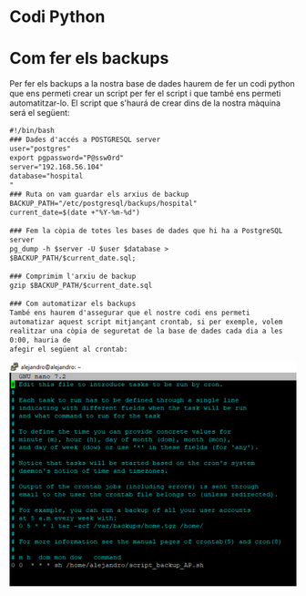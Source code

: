 # Codi Python

# Com fer els backups
Per fer els backups a la nostra base de dades haurem de fer un codi python que ens permeti crear un script per fer el script i que també ens permeti automatitzar-lo.
El script que s'haurá de crear dins de la nostra màquina será el següent:

```
#!/bin/bash
### Dades d'accés a POSTGRESQL server
user="postgres"
export pgpassword="P@ssw0rd"
server="192.168.56.104"
database="hospital
"
### Ruta on vam guardar els arxius de backup
BACKUP_PATH="/etc/postgresql/backups/hospital"
current_date=$(date +"%Y-%m-%d")

### Fem la còpia de totes les bases de dades que hi ha a PostgreSQL server
pg_dump -h $server -U $user $database > $BACKUP_PATH/$current_date.sql;

### Comprimim l'arxiu de backup
gzip $BACKUP_PATH/$current_date.sql

### Com automatizar els backups
També ens haurem d'assegurar que el nostre codi ens permeti automatizar aquest script mitjançant crontab, si per exemple, volem realitzar una còpia de seguretat de la base de dades cada dia a les 0:00, hauria de
afegir el següent al crontab:

```

![crontab_img](images/crontab.png)

